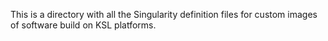 This is a directory with all the Singularity definition files for custom images of software build on KSL platforms.

